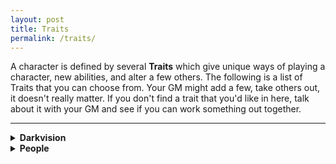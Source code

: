 ```yaml
---
layout: post
title: Traits
permalink: /traits/
---
```


A character is defined by several <b>Traits</b> which give unique ways of playing a character, new abilities, and alter a few others. The following is a list of Traits that you can choose from. Your GM might add a few, take others out, it doesn't really matter. If you don't find a trait that you'd like in here, talk about it with your GM and see if you can work something out together.
***
<details markdown="1">
<summary><b>Darkvision</b></summary>
You can see clearly in low-lit areas. When an area is only lit by candlelight, starlight or similar, you can see as if the areas were well-lit. As long as there's at least one light in your vicinity, even total darkness is a low-lit area.
</details>
<details markdown="1">
<summary><b>People</b></summary>
You actually belong to a race or sub-race of people. All the Traits you have are shared among these people. Describe a few defining aesthetic features. You have 1 <b>Friend</b> from this group of people, probably from where you come from. They'll help you out anytime if you meet them. In the outside world, you represent these people. Act accordingly.

If you have a [Community] trait, you can acquire this for free.

Instead of a race, this can be an organization, clan, family or other form of group of people.
</details>
